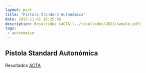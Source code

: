 ```yaml
---
layout: post
title: "Pistola Standard Autonómica"
date: 2015-11-01 16:25:06
description: Resultados [ACTA](../resultados/2023/sample.pdf)
tags: 
 - autonomico
---
```


## Pistola Standard Autonómica

Resultados [ACTA](../resultados/2023/sample.pdf)

